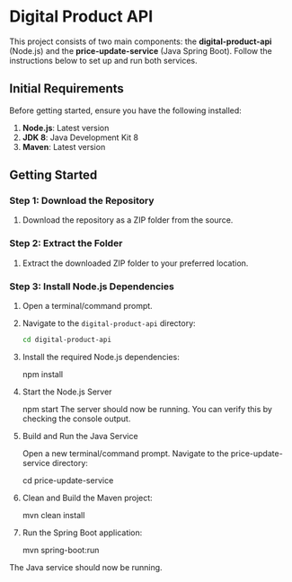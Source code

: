 # Digital Product API

This project consists of two main components: the **digital-product-api** (Node.js) and the **price-update-service** (Java Spring Boot). Follow the instructions below to set up and run both services.

## Initial Requirements

Before getting started, ensure you have the following installed:

1. **Node.js**: Latest version
2. **JDK 8**: Java Development Kit 8
3. **Maven**: Latest version

## Getting Started

### Step 1: Download the Repository

1. Download the repository as a ZIP folder from the source.

### Step 2: Extract the Folder

1. Extract the downloaded ZIP folder to your preferred location.

### Step 3: Install Node.js Dependencies

1. Open a terminal/command prompt.
2. Navigate to the `digital-product-api` directory:

   ```bash
   cd digital-product-api
3. Install the required Node.js dependencies:

   npm install

4. Start the Node.js Server

   npm start
   The server should now be running. You can verify this by checking the console output.

5. Build and Run the Java Service

   Open a new terminal/command prompt.
   Navigate to the price-update-service directory:

   cd price-update-service

6. Clean and Build the Maven project:

   mvn clean install

7. Run the Spring Boot application:

   mvn spring-boot:run

The Java service should now be running.

